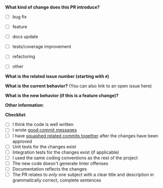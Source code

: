 **What kind of change does this PR introduce?**
  - [ ] bug fix
  - [ ] feature
  - [ ] docs update
  - [ ] tests/coverage improvement
  - [ ] refactoring
  - [ ] other



**What is the related issue number (starting with `#`)**



**What is the current behavior?** (You can also link to an open issue here)



**What is the new behavior (if this is a feature change)?**



**Other information**:


**Checklist**:

  - [ ] I think the code is well written
  - [ ] I wrote [good commit messages][1]
  - [ ] I have [squashed related commits together][2] after the changes have been approved
  - [ ] Unit tests for the changes exist
  - [ ] Integration tests for the changes exist (if applicable)
  - [ ] I used the same coding conventions as the rest of the project
  - [ ] The new code doesn't generate linter offenses
  - [ ] Documentation reflects the changes
  - [ ] The PR relates to *only* one subject with a clear title
  and description in grammatically correct, complete sentences

[1]: http://chris.beams.io/posts/git-commit/
[2]: https://github.com/todotxt/todo.txt-android/wiki/Squash-All-Commits-Related-to-a-Single-Issue-into-a-Single-Commit
